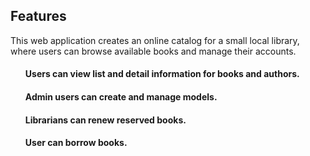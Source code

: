 <h2>Features</h2>
<p>This web application creates an online catalog for a small local library, where users can browse available books and manage their accounts.</p>
<ol>
<h4.There are models for books, book copies, genre, language and authors.</h4>
<h4>Users can view list and detail information for books and authors.</h4>
<h4>Admin users can create and manage models. </h4>
<h4>Librarians can renew reserved books.</h4>
<h4>User can borrow books.<h4>
</ol>
